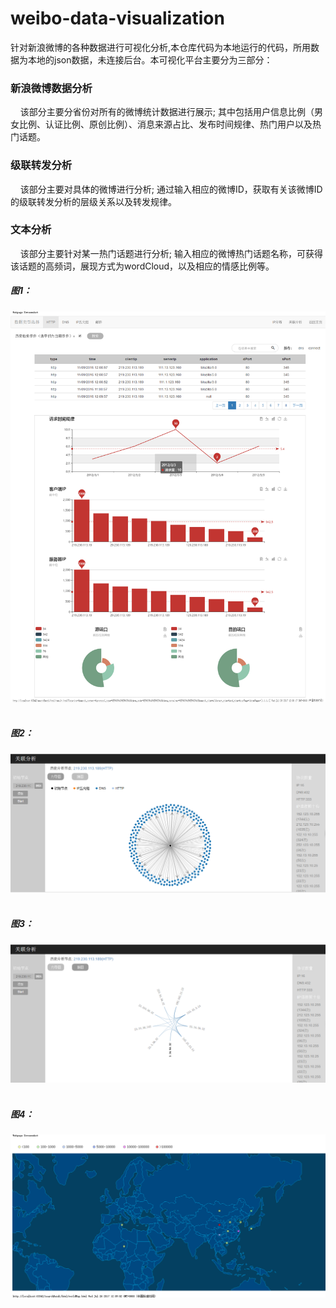 weibo-data-visualization
=================================== 
针对新浪微博的各种数据进行可视化分析,本仓库代码为本地运行的代码，所用数据为本地的json数据，未连接后台。本可视化平台主要分为三部分：
### 新浪微博数据分析
     该部分主要分省份对所有的微博统计数据进行展示;
     其中包括用户信息比例（男女比例、认证比例、原创比例）、消息来源占比、发布时间规律、热门用户以及热门话题。    
### 级联转发分析 
     该部分主要对具体的微博进行分析;
     通过输入相应的微博ID，获取有关该微博ID的级联转发分析的层级关系以及转发规律。
### 文本分析
     该部分主要针对某一热门话题进行分析;
     输入相应的微博热门话题名称，可获得该话题的高频词，展现方式为wordCloud，以及相应的情感比例等。
##### 图1：
![一键搜索结果](https://github.com/xiaoguo16/network-data-visualization/blob/master/resultPics/searchResult.png)  
##### 图2： 
![力导图](https://github.com/xiaoguo16/network-data-visualization/blob/master/resultPics/correlation1.png)  
##### 图3：
![捆图](https://github.com/xiaoguo16/network-data-visualization/blob/master/resultPics/correlation2.png)  
##### 图4：
![IP分布](https://github.com/xiaoguo16/network-data-visualization/blob/master/resultPics/IP.png)  



